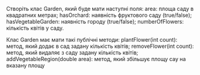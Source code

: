 Створіть клас Garden, який буде мати наступні поля:
area: площа саду в квадратних метрах;
hasOrchard: наявність фруктового саду (true/false);
hasVegetableGarden: наявність городу (true/false);
numberOfFlowers: кількість квітів у саду.

Клас Garden має мати такі публічні методи:
plantFlower(int count): метод, який додає в сад задану кількість квітів;
removeFlower(int count): метод, який видаляє з саду задану кількість квітів;
addVegetableRegion(double area): метод, який збільшує площу сау на вказану площу

